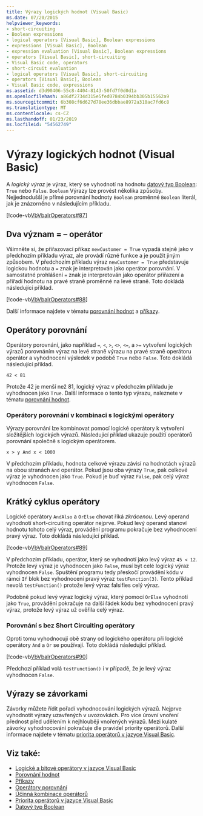 ```yaml
---
title: Výrazy logických hodnot (Visual Basic)
ms.date: 07/20/2015
helpviewer_keywords:
- short-circuiting
- Boolean expressions
- logical operators [Visual Basic], Boolean expressions
- expressions [Visual Basic], Boolean
- expression evaluation [Visual Basic], Boolean expressions
- operators [Visual Basic], short-circuiting
- Visual Basic code, operators
- short-circuit evaluation
- logical operators [Visual Basic], short-circuiting
- operators [Visual Basic], Boolean
- Visual Basic code, expressions
ms.assetid: d3d90406-55c8-4404-8143-50fd7f0d0d1a
ms.openlocfilehash: a86df2734d315e5fed0784b0394bb305b15562a9
ms.sourcegitcommit: 6b308cf6d627d78ee36dbbae8972a310ac7fd6c8
ms.translationtype: MT
ms.contentlocale: cs-CZ
ms.lasthandoff: 01/23/2019
ms.locfileid: "54562749"
---
```

# <a name="boolean-expressions-visual-basic"></a>Výrazy logických hodnot (Visual Basic)
A *logický výraz* je výraz, který se vyhodnotí na hodnotu [datový typ Boolean](../../../../visual-basic/language-reference/data-types/boolean-data-type.md): `True` nebo `False`. `Boolean` Výrazy lze provést několika způsoby. Nejjednodušší je přímé porovnání hodnoty `Boolean` proměnné `Boolean` literál, jak je znázorněno v následujícím příkladu.  
  
 [!code-vb[VbVbalrOperators#87](../../../../visual-basic/language-reference/operators/codesnippet/VisualBasic/boolean-expressions_1.vb)]  
  
## <a name="two-meanings-of-the--operator"></a>Dva význam = – operátor  
 Všimněte si, že přiřazovací příkaz `newCustomer = True` vypadá stejně jako v předchozím příkladu výraz, ale provádí různé funkce a je použit jiným způsobem. V předchozím příkladu výraz `newCustomer = True` představuje logickou hodnotu a `=` znak je interpretován jako operátor porovnání. V samostatné prohlášení `=` znak je interpretován jako operátor přiřazení a přiřadí hodnotu na pravé straně proměnné na levé straně. Toto dokládá následující příklad.  
  
 [!code-vb[VbVbalrOperators#88](../../../../visual-basic/language-reference/operators/codesnippet/VisualBasic/boolean-expressions_2.vb)]  
  
 Další informace najdete v tématu [porovnání hodnot](../../../../visual-basic/programming-guide/language-features/operators-and-expressions/value-comparisons.md) a [příkazy](../../../../visual-basic/language-reference/statements/index.md).  
  
## <a name="comparison-operators"></a>Operátory porovnání  
 Operátory porovnání, jako například `=`, `<`, `>`, `<>`, `<=`, a `>=` vytvoření logických výrazů porovnáním výraz na levé straně výrazu na pravé straně operátoru operátor a vyhodnocení výsledek v podobě `True` nebo `False`. Toto dokládá následující příklad.  
  
 `42 < 81`  
  
 Protože 42 je menší než 81, logický výraz v předchozím příkladu je vyhodnocen jako `True`. Další informace o tento typ výrazu, naleznete v tématu [porovnání hodnot](../../../../visual-basic/programming-guide/language-features/operators-and-expressions/value-comparisons.md).  
  
### <a name="comparison-operators-combined-with-logical-operators"></a>Operátory porovnání v kombinaci s logickými operátory  
 Výrazy porovnání lze kombinovat pomocí logické operátory k vytvoření složitějších logických výrazů. Následující příklad ukazuje použití operátorů porovnání společně s logickým operátorem.  
  
 `x > y And x < 1000`  
  
 V předchozím příkladu, hodnota celkové výrazu závisí na hodnotách výrazů na obou stranách `And` operátor. Pokud jsou oba výrazy `True`, pak celkové výraz je vyhodnocen jako `True`. Pokud je buď výraz `False`, pak celý výraz vyhodnocen `False`.  
  
## <a name="short-circuiting-operators"></a>Krátký cyklus operátory  
 Logické operátory `AndAlso` a `OrElse` chovat říká *zkrácenou*. Levý operand vyhodnotí short-circuiting operátor nejprve. Pokud levý operand stanoví hodnotu tohoto celý výraz, provádění programu pokračuje bez vyhodnocení pravý výraz. Toto dokládá následující příklad.  
  
 [!code-vb[VbVbalrOperators#89](../../../../visual-basic/language-reference/operators/codesnippet/VisualBasic/boolean-expressions_3.vb)]  
  
 V předchozím příkladu, operátor, který se vyhodnotí jako levý výraz `45 < 12`. Protože levý výraz je vyhodnocen jako `False`, musí být celé logický výraz vyhodnocen `False`. Spuštění programu tedy přeskočí provádění kódu v rámci `If` blok bez vyhodnocení pravý výraz `testFunction(3)`. Tento příklad nevolá `testFunction()` protože levý výraz falsifies celý výraz.  
  
 Podobně pokud levý výraz logický výraz, který pomocí `OrElse` vyhodnotí jako `True`, provádění pokračuje na další řádek kódu bez vyhodnocení pravý výraz, protože levý výraz už ověřila celý výraz.  
  
### <a name="comparison-with-non-short-circuiting-operators"></a>Porovnání s bez Short Circuiting operátory  
 Oproti tomu vyhodnocují obě strany od logického operátoru při logické operátory `And` a `Or` se používají. Toto dokládá následující příklad.  
  
 [!code-vb[VbVbalrOperators#90](../../../../visual-basic/language-reference/operators/codesnippet/VisualBasic/boolean-expressions_4.vb)]  
  
 Předchozí příklad volá `testFunction()` i v případě, že je levý výraz vyhodnocen `False`.  
  
## <a name="parenthetical-expressions"></a>Výrazy se závorkami  
 Závorky můžete řídit pořadí vyhodnocování logických výrazů. Nejprve vyhodnotit výrazy uzavřených v uvozovkách. Pro více úrovní vnoření přednost před udělením k nejhlouběji vnořených výrazů. Mezi kulaté závorky vyhodnocování pokračuje dle pravidel priority operátorů. Další informace najdete v tématu [priorita operátorů v jazyce Visual Basic](../../../../visual-basic/language-reference/operators/operator-precedence.md).  
  
## <a name="see-also"></a>Viz také:
- [Logické a bitové operátory v jazyce Visual Basic](../../../../visual-basic/programming-guide/language-features/operators-and-expressions/logical-and-bitwise-operators.md)
- [Porovnání hodnot](../../../../visual-basic/programming-guide/language-features/operators-and-expressions/value-comparisons.md)
- [Příkazy](../../../../visual-basic/programming-guide/language-features/statements.md)
- [Operátory porovnání](../../../../visual-basic/language-reference/operators/comparison-operators.md)
- [Účinná kombinace operátorů](../../../../visual-basic/programming-guide/language-features/operators-and-expressions/efficient-combination-of-operators.md)
- [Priorita operátorů v jazyce Visual Basic](../../../../visual-basic/language-reference/operators/operator-precedence.md)
- [Datový typ Boolean](../../../../visual-basic/language-reference/data-types/boolean-data-type.md)
